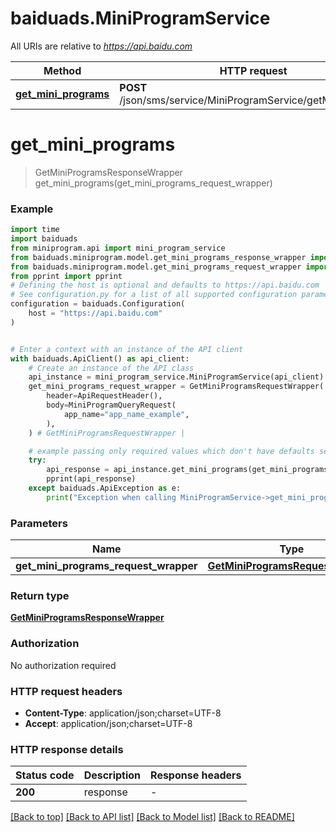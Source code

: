 # baiduads.MiniProgramService

All URIs are relative to *https://api.baidu.com*

Method | HTTP request | Description
------------- | ------------- | -------------
[**get_mini_programs**](MiniProgramService.md#get_mini_programs) | **POST** /json/sms/service/MiniProgramService/getMiniPrograms | 


# **get_mini_programs**
> GetMiniProgramsResponseWrapper get_mini_programs(get_mini_programs_request_wrapper)



### Example


```python
import time
import baiduads
from miniprogram.api import mini_program_service
from baiduads.miniprogram.model.get_mini_programs_response_wrapper import GetMiniProgramsResponseWrapper
from baiduads.miniprogram.model.get_mini_programs_request_wrapper import GetMiniProgramsRequestWrapper
from pprint import pprint
# Defining the host is optional and defaults to https://api.baidu.com
# See configuration.py for a list of all supported configuration parameters.
configuration = baiduads.Configuration(
    host = "https://api.baidu.com"
)


# Enter a context with an instance of the API client
with baiduads.ApiClient() as api_client:
    # Create an instance of the API class
    api_instance = mini_program_service.MiniProgramService(api_client)
    get_mini_programs_request_wrapper = GetMiniProgramsRequestWrapper(
        header=ApiRequestHeader(),
        body=MiniProgramQueryRequest(
            app_name="app_name_example",
        ),
    ) # GetMiniProgramsRequestWrapper | 

    # example passing only required values which don't have defaults set
    try:
        api_response = api_instance.get_mini_programs(get_mini_programs_request_wrapper)
        pprint(api_response)
    except baiduads.ApiException as e:
        print("Exception when calling MiniProgramService->get_mini_programs: %s\n" % e)
```


### Parameters

Name | Type | Description  | Notes
------------- | ------------- | ------------- | -------------
 **get_mini_programs_request_wrapper** | [**GetMiniProgramsRequestWrapper**](GetMiniProgramsRequestWrapper.md)|  |

### Return type

[**GetMiniProgramsResponseWrapper**](GetMiniProgramsResponseWrapper.md)

### Authorization

No authorization required

### HTTP request headers

 - **Content-Type**: application/json;charset=UTF-8
 - **Accept**: application/json;charset=UTF-8


### HTTP response details

| Status code | Description | Response headers |
|-------------|-------------|------------------|
**200** | response |  -  |

[[Back to top]](#) [[Back to API list]](../README.md#documentation-for-api-endpoints) [[Back to Model list]](../README.md#documentation-for-models) [[Back to README]](../README.md)

